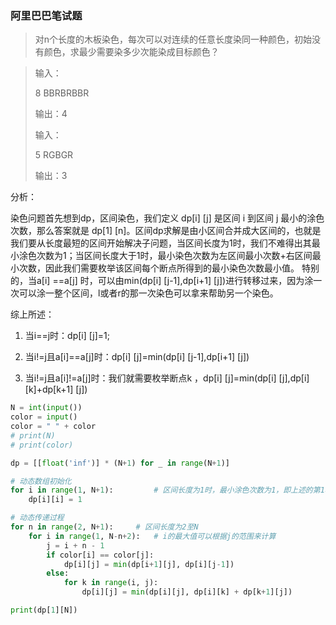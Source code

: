 ### 阿里巴巴笔试题

> 对n个长度的木板染色，每次可以对连续的任意长度染同一种颜色，初始没有颜色，求最少需要染多少次能染成目标颜色？

> 输入：
>
> 8
> BBRBRBBR
>
> 输出：4
>
> 
>
> 输入：
>
> 5
> RGBGR
>
> 输出：3



分析：

染色问题首先想到dp，区间染色，我们定义 dp[i] [j] 是区间 i 到区间 j 最小的涂色次数，那么答案就是 dp[1] [n]。区间dp求解是由小区间合并成大区间的，也就是我们要从长度最短的区间开始解决子问题，当区间长度为1时，我们不难得出其最小涂色次数为1；当区间长度大于1时，最小染色次数为左区间最小次数+右区间最小次数，因此我们需要枚举该区间每个断点所得到的最小染色次数最小值。 特别的，当a[i] ==a[j] 时，可以由min(dp[i] [j-1],dp[i+1] [j])进行转移过来，因为涂一次可以涂一整个区间，l或者r的那一次染色可以拿来帮助另一个染色。

综上所述：

1. 当i==j时：dp[i] [j]=1;

2. 当i!=j且a[i]==a[j]时：dp[i] [j]=min(dp[i] [j-1],dp[i+1] [j])

3. 当i!=j且a[i]!=a[j]时：我们就需要枚举断点k ，dp[i] [j]=min(dp[i] [j],dp[i] [k]+dp[k+1] [j])





```python
N = int(input())
color = input()
color = " " + color
# print(N)
# print(color)

dp = [[float('inf')] * (N+1) for _ in range(N+1)]

# 动态数组初始化
for i in range(1, N+1):         # 区间长度为1时，最小涂色次数为1，即上述的第1种情况
    dp[i][i] = 1

# 动态传递过程
for n in range(2, N+1):     # 区间长度为2至N
    for i in range(1, N-n+2):   # i的最大值可以根据j的范围来计算
        j = i + n - 1
        if color[i] == color[j]:
            dp[i][j] = min(dp[i+1][j], dp[i][j-1])
        else:
            for k in range(i, j):
                dp[i][j] = min(dp[i][j], dp[i][k] + dp[k+1][j])

print(dp[1][N])
```

